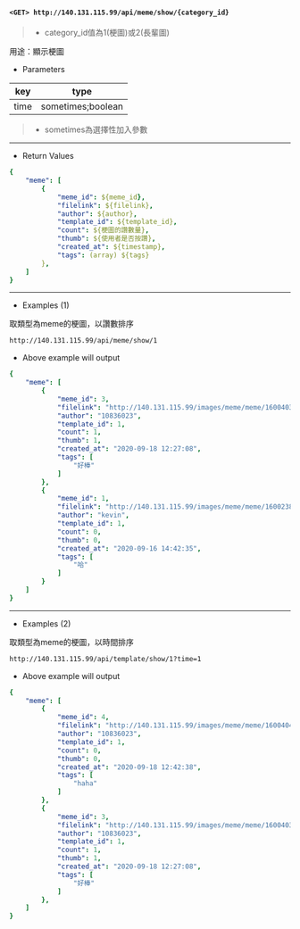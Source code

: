 #### `<GET> http://140.131.115.99/api/meme/show/{category_id}`

>* category_id值為1(梗圖)或2(長輩圖)

用途：顯示梗圖

* Parameters

|key |type             |
|----|-----------------|
|time|sometimes;boolean|

>* sometimes為選擇性加入參數

---

* Return Values

```yaml
{
    "meme": [
        {
            "meme_id": ${meme_id},
            "filelink": ${filelink},
            "author": ${author},
            "template_id": ${template_id},
            "count": ${梗圖的讚數量},
            "thumb": ${使用者是否按讚},
            "created_at": ${timestamp},
            "tags": (array) ${tags}
        },
    ]
}
```

---

* Examples (1)

取類型為meme的梗圖，以讚數排序

```html
http://140.131.115.99/api/meme/show/1
```

* Above example will output

```yaml
{
    "meme": [
        {
            "meme_id": 3,
            "filelink": "http://140.131.115.99/images/meme/meme/1600403228.jpeg",
            "author": "10836023",
            "template_id": 1,
            "count": 1,
            "thumb": 1,
            "created_at": "2020-09-18 12:27:08",
            "tags": [
                "好棒"
            ]
        },
        {
            "meme_id": 1,
            "filelink": "http://140.131.115.99/images/meme/meme/1600238555.jpeg",
            "author": "kevin",
            "template_id": 1,
            "count": 0,
            "thumb": 0,
            "created_at": "2020-09-16 14:42:35",
            "tags": [
                "哈"
            ]
        }
    ]
}
```

---

* Examples (2)

取類型為meme的梗圖，以時間排序

``` html
http://140.131.115.99/api/template/show/1?time=1
```

* Above example will output

```yaml
{
    "meme": [
        {
            "meme_id": 4,
            "filelink": "http://140.131.115.99/images/meme/meme/1600404158.jpeg",
            "author": "10836023",
            "template_id": 1,
            "count": 0,
            "thumb": 0,
            "created_at": "2020-09-18 12:42:38",
            "tags": [
                "haha"
            ]
        },
        {
            "meme_id": 3,
            "filelink": "http://140.131.115.99/images/meme/meme/1600403228.jpeg",
            "author": "10836023",
            "template_id": 1,
            "count": 1,
            "thumb": 1,
            "created_at": "2020-09-18 12:27:08",
            "tags": [
                "好棒"
            ]
        },
    ]
}
```
